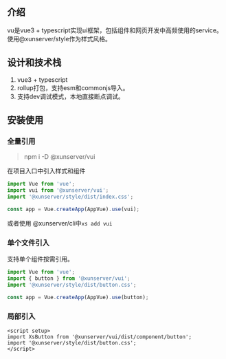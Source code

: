 ## 介绍
vu是vue3 + typescript实现ui框架，包括组件和网页开发中高频使用的service。使用@xunserver/style作为样式风格。

## 设计和技术栈
1. vue3 + typescript
2. rollup打包，支持esm和commonjs导入。
3. 支持dev调试模式，本地直接断点调试。

## 安装使用
### 全量引用
> npm i -D @xunserver/vui

在项目入口中引入样式和组件
```js
import Vue from 'vue';
import vui from '@xunserver/vui';
import '@xunserver/style/dist/index.css';

const app = Vue.createApp(AppVue).use(vui);
```

或者使用 @xunserver/cli中`xs add vui`

### 单个文件引入
支持单个组件按需引用。
```js
import Vue from 'vue';
import { button } from '@xunserver/vui';
import '@xunserver/style/dist/button.css';

const app = Vue.createApp(AppVue).use(button);
```

### 局部引入
```vue
<script setup>
import XsButton from '@xunserver/vui/dist/component/button';
import '@xunserver/style/dist/button.css';
</script>
```

